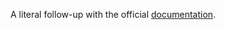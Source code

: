 A literal follow-up with the official [documentation](https://yew.rs/getting-started/build-a-sample-app).

